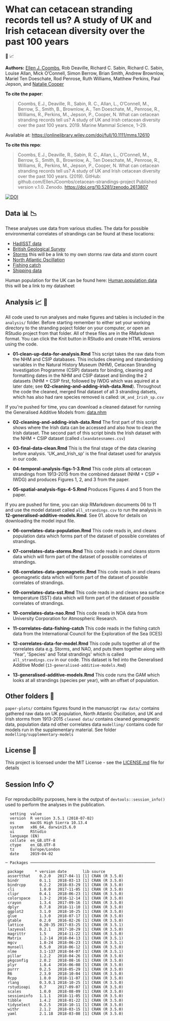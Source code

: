 # What can cetacean stranding records tell us? A study of UK and Irish cetacean diversity over the past 100 years

:whale2: :chart_with_upwards_trend:



__Authors:__
[Ellen J. Coombs](mailto:ellen.coombs.14@ucl.ac.uk), Rob Deaville, Richard C. Sabin, Richard C. Sabin, Louise Allan, Mick O’Connell, Simon Berrow, Brian Smith, Andrew Brownlow, Mariel Ten Doeschate, Rod Penrose, Ruth Williams, Matthew Perkins, Paul Jepson, and [Natalie Cooper](https://github.com/nhcooper123)


__To cite the paper__: 
> Coombs, E.J., Deaville, R., Sabin, R. C., Allan, L., O’Connell, M., Berrow, S., Smith, B., Brownlow, A., Ten Doeschate, M., Penrose, R., Williams, R., Perkins, M., Jepson, P., Cooper, N. What can cetacean stranding records tell us? A study of UK and Irish cetacean diversity over the past 100 years. 2019. Marine Mammal Science, 1–29. 


Available at: https://onlinelibrary.wiley.com/doi/full/10.1111/mms.12610


__To cite this repo__: 
> Coombs, E.J., Deaville, R., Sabin, R. C., Allan, L., O’Connell, M., Berrow, S., Smith, B., Brownlow, A., Ten Doeschate, M., Penrose, R., Williams, R., Perkins, M., Jepson, P., Cooper, N. What can cetacean stranding records tell us? A study of UK and Irish cetacean diversity over the past 100 years. (2019). GitHub: github.com/EllenJCoombs/cetacean-strandings-project Published version v.1.0. Zenodo. https://doi.org/10.5281/zenodo.2613807

[![DOI](https://zenodo.org/badge/DOI/10.5281/zenodo.2613807.svg)](https://doi.org/10.5281/zenodo.2613807)


## Data :bar_chart: :chart_with_downwards_trend: 

These analyses use data from various studies. The data for possible environmental correlates of strandings can be found at these locations: 

- [HadISST data](https://www.metoffice.gov.uk/hadobs/hadisst/data/download.html)
- [British Geological Survey](http://www.geomag.bgs.ac.uk/data_service/data/magnetic_indices/k_indices.html)
- [Storms](../blob/master/LICENSE) this will be a link to my own storms raw data and storm count
- [North Atlantic Oscillation](https://climatedataguide.ucar.edu/sites/default/files/nao_station_annual.txt)
- [Fishing catch](https://www.ices.dk/marine-data/dataset-collections/Pages/Fish-catch-and-stock-assessment.aspx) 
- [Shipping data](https://www.gov.uk/government/collections/maritime-and-shipping-statistics)

Human population for the UK can be found here: 
[Human population data](../blob/master/LICENSE) this will be a link to my datasheet 


## Analysis :chart_with_upwards_trend: :whale2:
All code used to run analyses and make figures and tables is included in the `analysis/` folder. Before starting remember to either set your working directory to the stranding poject folder on your computer, or open an RStudio project from that folder. All of these files are in the RMarkdown format. You can click the Knit button in RStudio and create HTML versions using the code. 

* **01-clean-up-data-for-analysis.Rmd** This script takes the raw data from the NHM and CSIP databases. This includes cleaning and standardising variables in the Natural History Museum (NHM), Cetacean Stranding Investigation Programme (CSIP) datasets for binding, cleaning and formatting dates in the NHM and CSIP dataset and binding the 2 datasets (NHM + CSIP first, followed by IWDG which was aquired at a later date; see **02-cleaning-and-adding-irish-data.Rmd**). Throughout the code  the cleaned, merged final dataset of all 3 stranding datsets, which has also had rare species removed is called: `UK_and_Irish_sp.csv`

If you're pushed for time, you can download a cleaned dataset for running the Generalised Additive Models from: [data.nhm](https://data.nhm.ac.uk/dataset/what-can-cetacean-stranding-records-tell-us)

* **02-cleaning-and-adding-irish-data.Rmd** The first part of this script shows where the Irish data can be accessed and also how to clean the Irish dataset. The second part of this script binds the Irish dataset with the NHM + CSIP dataset (called `cleandatesnames.csv`)

* **03-final-data-clean.Rmd** This is the final stage of the data cleaning before analysis.
'UK_and_Irish_sp' is the final dataset used for analysis in our code. 

* **04-temporal-analysis-figs-1-3.Rmd** This code plots all cetacean strandings from 1913-2015 from the combined dataset (NHM + CSIP + IWDG) and produces Figures 1, 2, and 3 from the paper. 

* **05-spatial-analysis-figs-4-5.Rmd** Produces Figures 4 and 5 from the paper. 

If you are pushed for time, you can skip RMarkdown documents 06 to 11 and use the model dataset called `all_strandings.csv` to run the analysis in **12-generalised-additive-models.Rmd**. See 01. above for details on downloading the model input file. 

* **06-correlates-data-population.Rmd** This code reads in, and cleans population data which forms part of the dataset of possible correlates of strandings.

* **07-correlates-data-storms.Rmd** This code reads in and cleans storm data which will form part of the dataset of possible correlates of strandings. 

* **08-correlates-data-geomagnetic.Rmd** This code reads in and cleans geomagnetic data which will form part of the dataset of possible correlates of strandings. 

* **09-correlates-data-sst.Rmd** This code reads in and cleans sea surface temperature (SST) data which will form part of the dataset of possible correlates of strandings. 

* **10-correlates-data-nao.Rmd** This code reads in NOA data from University Corporation for Atmospheric Research.

* **11-correlates-data-fishing-catch** This code reads in the fishing catch data from the International Council for the Exploration of the Sea (ICES)

* **12-correlates-data-for-model.Rmd** This code pulls together all of the correlates data e.g. Storms, and NAO, and puts them together along with 'Year', 'Species' and Total strandings' which is called `all_strandings.csv` in our code. This dataset is fed into the Generalised Additive Model (`13-generalised-additive-models.Rmd`)

* **13-generalised-additive-models.Rmd** This code runs the GAM which looks at all strandings (species per year), with an offset of population.

## Other folders :file_folder:
`paper-plots/` contains figures found in the manuscript 
`raw data/` contains gathered raw data on UK population, North Atlantic Oscillation, and UK and Irish storms from 1913-2015
`cleaned data/` contains cleaned geomagnetic data, population data nd other correlates data
`modelling/` contains code for models run in the supplementary material. See folder `modelling/supplementary-models`

## License :page_with_curl:
This project is licensed under the MIT License - see the [LICENSE.md](https://github.com/EllenJCoombs/cetacean-strandings-project/blob/master/LICENSE) file for details

## Session Info :clipboard:
For reproducibility purposes, here is the output of `devtools::session_info()` used to perform the analyses in the publication. 

```{r}
  setting  value                       
  version  R version 3.5.1 (2018-07-02)
  os       macOS High Sierra 10.13.4   
  system   x86_64, darwin15.6.0        
  ui       RStudio                     
  language (EN)                        
  collate  en_GB.UTF-8                 
  ctype    en_GB.UTF-8                 
  tz       Europe/London               
  date     2019-04-02                  

─ Packages ───────────────────────────────────────────────────────
 
 package     * version date       lib source        
 assertthat    0.2.0   2017-04-11 [1] CRAN (R 3.5.0)
 bindr         0.1.1   2018-03-13 [1] CRAN (R 3.5.0)
 bindrcpp      0.2.2   2018-03-29 [1] CRAN (R 3.5.0)
 cli           1.0.0   2017-11-05 [1] CRAN (R 3.5.0)
 clipr         0.4.1   2018-06-23 [1] CRAN (R 3.5.0)
 colorspace    1.3-2   2016-12-14 [1] CRAN (R 3.5.0)
 crayon        1.3.4   2017-09-16 [1] CRAN (R 3.5.0)
 dplyr         0.7.8   2018-11-10 [1] CRAN (R 3.5.0)
 ggplot2       3.1.0   2018-10-25 [1] CRAN (R 3.5.0)
 glue          1.3.0   2018-07-17 [1] CRAN (R 3.5.0)
 gtable        0.2.0   2016-02-26 [1] CRAN (R 3.5.0)
 lattice       0.20-35 2017-03-25 [1] CRAN (R 3.5.1)
 lazyeval      0.2.1   2017-10-29 [1] CRAN (R 3.5.0)
 magrittr      1.5     2014-11-22 [1] CRAN (R 3.5.0)
 Matrix        1.2-14  2018-04-13 [1] CRAN (R 3.5.1)
 mgcv          1.8-24  2018-06-23 [1] CRAN (R 3.5.1)
 munsell       0.5.0   2018-06-12 [1] CRAN (R 3.5.0)
 nlme          3.1-137 2018-04-07 [1] CRAN (R 3.5.1)
 pillar        1.2.2   2018-04-26 [1] CRAN (R 3.5.0)
 pkgconfig     2.0.2   2018-08-16 [1] CRAN (R 3.5.0)
 plyr          1.8.4   2016-06-08 [1] CRAN (R 3.5.0)
 purrr         0.2.5   2018-05-29 [1] CRAN (R 3.5.0)
 R6            2.3.0   2018-10-04 [1] CRAN (R 3.5.0)
 Rcpp          1.0.0   2018-11-07 [1] CRAN (R 3.5.0)
 rlang         0.3.0.1 2018-10-25 [1] CRAN (R 3.5.0)
 rstudioapi    0.7     2017-09-07 [1] CRAN (R 3.5.0)
 scales        1.0.0   2018-08-09 [1] CRAN (R 3.5.0)
 sessioninfo   1.1.1   2018-11-05 [1] CRAN (R 3.5.0)
 tibble        1.4.2   2018-01-22 [1] CRAN (R 3.5.0)
 tidyselect    0.2.5   2018-10-11 [1] CRAN (R 3.5.0)
 withr         2.1.2   2018-03-15 [1] CRAN (R 3.5.0)
 yaml          2.1.18  2018-03-08 [1] CRAN (R 3.5.0)

```

